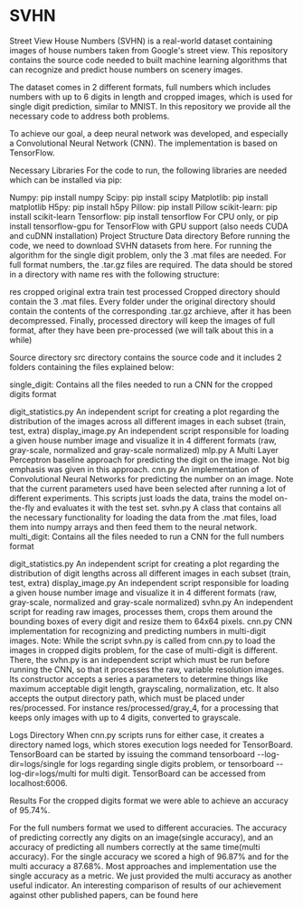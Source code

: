 # SVHN

Street View House Numbers (SVHN) is a real-world dataset containing images of house numbers taken from Google's street view. This repository contains the source code needed to built machine learning algorithms that can recognize and predict house numbers on scenery images.

The dataset comes in 2 different formats, full numbers which includes numbers with up to 6 digits in length and cropped images, which is used for single digit prediction, similar to MNIST. In this repository we provide all the necessary code to address both problems.

To achieve our goal, a deep neural network was developed, and especially a Convolutional Neural Network (CNN). The implementation is based on TensorFlow.



Necessary Libraries
For the code to run, the following libraries are needed which can be installed via pip:

Numpy: pip install numpy
Scipy: pip install scipy
Matplotlib: pip install matplotlib
H5py: pip install h5py
Pillow: pip install Pillow
scikit-learn: pip install scikit-learn
Tensorflow: pip install tensorflow For CPU only, or pip install tensorflow-gpu for TensorFlow with GPU support (also needs CUDA and cuDNN installation)
Project Structure
Data directory
Before running the code, we need to download SVHN datasets from here. For running the algorithm for the single digit problem, only the 3 .mat files are needed. For full format numbers, the .tar.gz files are required. The data should be stored in a directory with name res with the following structure:

res
cropped
original
extra
train
test
processed
Cropped directory should contain the 3 .mat files. Every folder under the original directory should contain the contents of the corresponding .tar.gz archieve, after it has been decompressed. Finally, processed directory will keep the images of full format, after they have been pre-processed (we will talk about this in a while)

Source directory
src directory contains the source code and it includes 2 folders containing the files explained below:

single_digit: Contains all the files needed to run a CNN for the cropped digits format

digit_statistics.py An independent script for creating a plot regarding the distribution of the images across all different images in each subset (train, test, extra)
display_image.py An independent script responsible for loading a given house number image and visualize it in 4 different formats (raw, gray-scale, normalized and gray-scale normalized)
mlp.py A Multi Layer Perceptron baseline approach for predicting the digit on the image. Not big emphasis was given in this approach.
cnn.py An implementation of Convolutional Neural Networks for predicting the number on an image. Note that the current parameters used have been selected after running a lot of different experiments. This scripts just loads the data, trains the model on-the-fly and evaluates it with the test set.
svhn.py A class that contains all the necessary functionality for loading the data from the .mat files, load them into numpy arrays and then feed them to the neural network.
multi_digit: Contains all the files needed to run a CNN for the full numbers format

digit_statistics.py An independent script for creating a plot regarding the distribution of digit lengths across all different images in each subset (train, test, extra)
display_image.py An independent script responsible for loading a given house number image and visualize it in 4 different formats (raw, gray-scale, normalized and gray-scale normalized)
svhn.py An independent script for reading raw images, processes them, crops them around the bounding boxes of every digit and resize them to 64x64 pixels.
cnn.py CNN implementation for recognizing and predicting numbers in multi-digit images.
Note: While the script svhn.py is called from cnn.py to load the images in cropped digits problem, for the case of multi-digit is different. There, the svhn.py is an independent script which must be run before running the CNN, so that it processes the raw, variable resolution images. Its constructor accepts a series a parameters to determine things like maximum acceptable digit length, grayscaling, normalization, etc. It also accepts the output directory path, which must be placed under res/processed. For instance res/processed/gray_4, for a processing that keeps only images with up to 4 digits, converted to grayscale.

Logs Directory
When cnn.py scripts runs for either case, it creates a directory named logs, which stores execution logs needed for TensorBoard. TensorBoard can be started by issuing the command tensorboard --log-dir=logs/single for logs regarding single digits problem, or tensorboard --log-dir=logs/multi for multi digit. TensorBoard can be accessed from localhost:6006.

Results
For the cropped digits format we were able to achieve an accuracy of 95.74%.

For the full numbers format we used to different accuracies. The accuracy of predicting correctly any digits on an image(single accuracy), and an accuracy of predicting all numbers correctly at the same time(multi accuracy). For the single accuracy we scored a high of 96.87% and for the multi accuracy a 87.68%. Most approaches and implementation use the single accuracy as a metric. We just provided the multi accuracy as another useful indicator. An interesting comparison of results of our achievement against other published papers, can be found here
